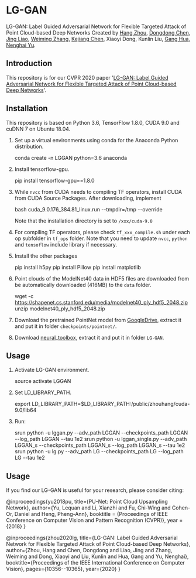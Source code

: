 # LG-GAN
LG-GAN: Label Guided Adversarial Network for Flexible Targeted Attack of Point Cloud-based Deep Networks
Created by [Hang Zhou](http://home.ustc.edu.cn/~zh2991/), [Dongdong Chen](http://www.dongdongchen.bid/), [Jing Liao](https://liaojing.github.io/html/), [Weiming Zhang](http://staff.ustc.edu.cn/~zhangwm/index.html), [Kejiang Chen](http://home.ustc.edu.cn/~chenkj/), Xiaoyi Dong, Kunlin Liu, [Gang Hua](https://www.ganghua.org/), [Nenghai Yu](http://staff.ustc.edu.cn/~ynh/).

Introduction
--
This repository is for our CVPR 2020 paper '[LG-GAN: Label Guided Adversarial Network for Flexible Targeted Attack of Point Cloud-based Deep Networks](https://openaccess.thecvf.com/content_CVPR_2020/html/Zhou_LG-GAN_Label_Guided_Adversarial_Network_for_Flexible_Targeted_Attack_of_CVPR_2020_paper.html)'. 

Installation
--
This repository is based on Python 3.6, TensorFlow 1.8.0, CUDA 9.0 and cuDNN 7 on Ubuntu 18.04.

1. Set up a virtual environments using conda for the Anaconda Python distribution.

    conda create -n LGGAN python=3.6 anaconda

2. Install tensorflow-gpu.

	pip install tensorflow-gpu==1.8.0

3. While `nvcc` from CUDA needs to compiling TF operators, install CUDA from CUDA Source Packages. 
   After downloading, implement

   bash cuda_9.0.176_384.81_linux.run --tmpdir=/tmp --override

   Note that the installation directory is set to `/xxx/cuda-9.0`

4. For compiling TF operators, please check `tf_xxx_compile.sh` under each op subfolder in `tf_ops` folder. Note that you need to update `nvcc`, `python` and `tensoflow` include library if necessary. 

5. Install the other packages

	pip install h5py
    pip install Pillow
    pip install matplotlib

6. Point clouds of the ModelNet40 data in HDF5 files are downloaded from  be automatically downloaded (416MB) to the `data` folder. 

	wget -c https://shapenet.cs.stanford.edu/media/modelnet40_ply_hdf5_2048.zip
	unzip modelnet40_ply_hdf5_2048.zip

7. Download the pretrained PointNet model from [GoogleDrive](https://drive.google.com/drive/folders/11c6v_umZmSHiq-1TLKpSyPQK0E9fDkMU), extract it and put it in folder `checkpoints/pointnet/`. 

8. Download [neural_toolbox](https://github.com/GuessWhatGame/neural_toolbox), extract it and put it in folder `LG-GAN`. 

Usage
--

1. Activate LG-GAN environment.

	source activate LGGAN

2. Set LD_LIBRARY_PATH.

	export LD_LIBRARY_PATH=$LD_LIBRARY_PATH:/public/zhouhang/cuda-9.0/lib64

3. Run:

	srun python -u lggan.py --adv_path LGGAN --checkpoints_path LGGAN --log_path LGGAN --tau 1e2
	srun python -u lggan_single.py --adv_path LGGAN_s --checkpoints_path LGGAN_s --log_path LGGAN_s --tau 1e2
	srun python -u lg.py --adv_path LG --checkpoints_path LG --log_path LG --tau 1e2

Usage
--

If you find our LG-GAN is useful for your research, please consider citing:

@inproceedings{yu2018pu,
     title={PU-Net: Point Cloud Upsampling Network},
     author={Yu, Lequan and Li, Xianzhi and Fu, Chi-Wing and Cohen-Or, Daniel and Heng, Pheng-Ann},
     booktitle = {Proceedings of IEEE Conference on Computer Vision and Pattern Recognition (CVPR)},
     year = {2018}
}

@inproceedings{zhou2020lg,
   title={LG-GAN: Label Guided Adversarial Network for Flexible Targeted Attack of Point Cloud-based Deep Networks},
   author={Zhou, Hang and Chen, Dongdong and Liao, Jing and Zhang, Weiming and Dong, Xiaoyi and Liu, Kunlin and Hua, Gang and Yu, Nenghai},
   booktitle={Proceedings of the IEEE International Conference on Computer Vision},
   pages={10356--10365},
   year={2020}
 }
